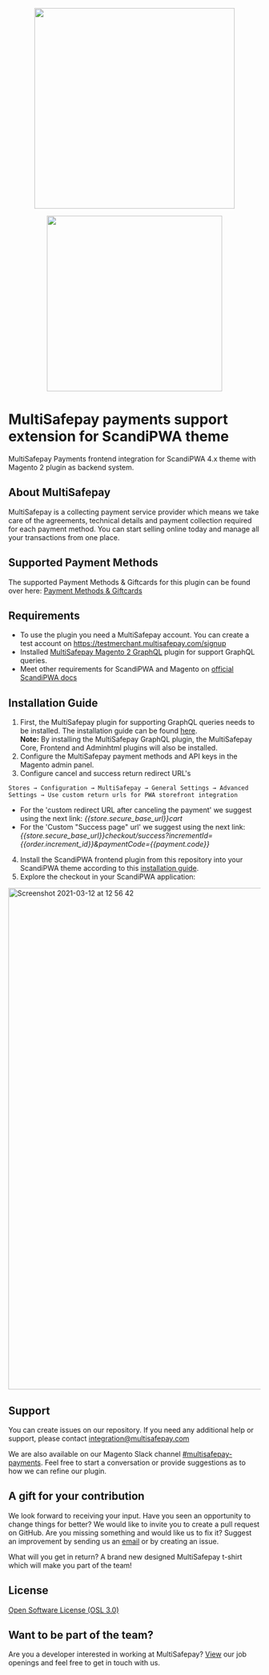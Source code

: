 <p align="center">
  <img src="https://www.multisafepay.com/img/multisafepaylogo.svg" width="400px" position="center">
</p>

<p align="center">
  <img src="https://user-images.githubusercontent.com/29531824/104035590-fc25fb00-51da-11eb-9171-d5f2e9211753.png" width="350px" position="center">
</p>



# MultiSafepay payments support extension for ScandiPWA theme

MultiSafepay Payments frontend integration for ScandiPWA 4.x theme with Magento 2 plugin as backend system.

## About MultiSafepay ##
MultiSafepay is a collecting payment service provider which means we take care of the agreements, technical details and payment collection required for each payment method. You can start selling online today and manage all your transactions from one place.

## Supported Payment Methods ##
The supported Payment Methods & Giftcards for this plugin can be found over here: [Payment Methods & Giftcards](https://docs.multisafepay.com/plugins/magento2/faq/#available-payment-methods-in-magento-2)

## Requirements
- To use the plugin you need a MultiSafepay account. You can create a test account on https://testmerchant.multisafepay.com/signup
- Installed <a href="https://github.com/MultiSafepay/magento2-graphql" target="_blank">MultiSafepay Magento 2 GraphQL</a> plugin for support GraphQL queries.
- Meet other requirements for ScandiPWA and Magento on <a href="https://docs.scandipwa.com/getting-started/getting-started/magento-integration#prerequisites" target="_blank">official ScandiPWA docs</a>

## Installation Guide

1. First, the MultiSafepay plugin for supporting GraphQL queries needs to be installed. The installation guide can be found <a href="https://github.com/MultiSafepay/magento2-graphql" target="_blank">here</a>.    
   **Note:** By installing the MultiSafepay GraphQL plugin, the MultiSafepay Core, Frontend and Adminhtml plugins will also be installed.
2. Configure the MultiSafepay payment methods and API keys in the Magento admin panel.  
3. Configure cancel and success return redirect URL's
```text
Stores → Configuration → MultiSafepay → General Settings → Advanced Settings → Use custom return urls for PWA storefront integration
```
- For the 'custom redirect URL after canceling the payment' we suggest using the next link: *{{store.secure_base_url}}cart*  
- For the 'Custom "Success page" url' we suggest using the next link: *{{store.secure_base_url}}checkout/success?incrementId={{order.increment_id}}&paymentCode={{payment.code}}*
4. Install the ScandiPWA frontend plugin from this repository into your ScandiPWA theme according to this <a href="https://docs.scandipwa.com/stack/extensions/installing-an-extension" target="_blank">installation guide</a>.
5. Explore the checkout in your ScandiPWA application:  
<img width="1000" alt="Screenshot 2021-03-12 at 12 56 42" src="https://user-images.githubusercontent.com/78361324/110949265-b0124680-8342-11eb-8d99-55c926e76f3d.png">


## Support
You can create issues on our repository. If you need any additional help or support, please contact <a href="mailto:integration@multisafepay.com">integration@multisafepay.com</a>

We are also available on our Magento Slack channel [#multisafepay-payments](https://magentocommeng.slack.com/messages/multisafepay-payments/).
Feel free to start a conversation or provide suggestions as to how we can refine our plugin.

## A gift for your contribution
We look forward to receiving your input. Have you seen an opportunity to change things for better? We would like to invite you to create a pull request on GitHub.
Are you missing something and would like us to fix it? Suggest an improvement by sending us an [email](mailto:integration@multisafepay.com) or by creating an issue.

What will you get in return? A brand new designed MultiSafepay t-shirt which will make you part of the team!

## License
[Open Software License (OSL 3.0)](https://github.com/MultiSafepay/Magento2Msp/blob/master/LICENSE.md)

## Want to be part of the team?
Are you a developer interested in working at MultiSafepay? [View](https://www.multisafepay.com/careers/#jobopenings) our job openings and feel free to get in touch with us.
